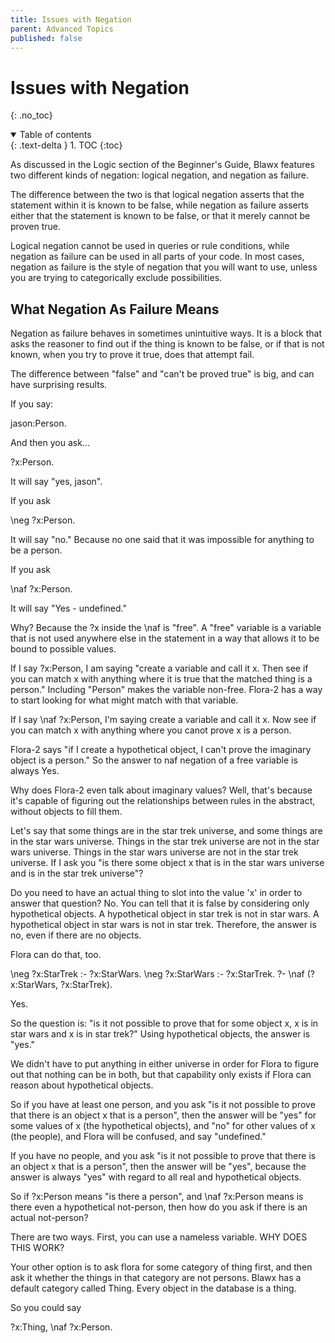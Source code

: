 ```yaml
---
title: Issues with Negation
parent: Advanced Topics
published: false
---
```

# Issues with Negation
{: .no_toc}

<details open markdown="block">
  <summary>
    Table of contents
  </summary>
  {: .text-delta }
1. TOC
{:toc}
</details>

As discussed in the Logic section of the Beginner's Guide, Blawx features two different kinds of negation: logical negation, and negation as failure.

The difference between the two is that logical negation asserts that the statement within it is known to be false, while negation as failure asserts either that the statement is known to be false, or that it merely cannot be proven true.

Logical negation cannot be used in queries or rule conditions, while negation as failure can be used in all parts of your code. In most cases, negation as failure is the style of negation that you will want to use, unless you are trying to categorically exclude possibilities.

## What Negation As Failure Means

Negation as failure behaves in sometimes unintuitive ways. It is a block that asks the reasoner to find out if the thing is known to be false, or if that is not known, when you try to prove it true, does that attempt fail.

The difference between "false" and "can't be proved true" is big, and can have surprising results.

If you say:

jason:Person.

And then you ask...

?x:Person.

It will say "yes, jason".

If you ask

\neg ?x:Person.

It will say "no." Because no one said that it was impossible for anything to be a person.

If you ask

\naf ?x:Person.

It will say "Yes - undefined."

Why? Because the ?x inside the \naf is "free". A "free" variable is a variable that is not used anywhere else
in the statement in a way that allows it to be bound to possible values.

If I say ?x:Person, I am saying "create a variable and call it x. Then see if you can match x with anything where it is true that the matched thing is a person." Including "Person" makes the variable non-free. Flora-2 has a way to
start looking for what might match with that variable.

If I say \naf ?x:Person, I'm saying create a variable and call it x. Now see if you can match x with anything where you canot prove x is a person.

Flora-2 says "if I create a hypothetical object, I can't prove the imaginary object is a person." So the answer to
naf negation of a free variable is always Yes. 

Why does Flora-2 even talk about imaginary values? Well, that's because it's capable of figuring out the relationships between rules in the abstract, without objects to fill them.

Let's say that some things are in the star trek universe, and some things are in the star wars universe. Things in the star trek universe are not in the star wars universe. Things in the star wars universe are not in the star trek universe. If I ask you "is there some object x that is in the star wars universe and is in the star trek universe"?

Do you need to have an actual thing to slot into the value 'x' in order to answer that question? No. You can tell that it is false by considering only hypothetical objects. A hypothetical object in star trek is not in star wars. A hypothetical object in star wars is not in star trek. Therefore, the answer is no, even if there are no objects.

Flora can do that, too.

\neg ?x:StarTrek :- ?x:StarWars.
\neg ?x:StarWars :- ?x:StarTrek.
?- \naf (?x:StarWars, ?x:StarTrek).

Yes.

So the question is: "is it not possible to prove that for some object x, x is in star wars and x is in star trek?"
Using hypothetical objects, the answer is "yes."

We didn't have to put anything in either universe in order for Flora to figure out that nothing can be in both, but
that capability only exists if Flora can reason about hypothetical objects.

So if you have at least one person, and you ask "is it not possible to prove that there is an object x that is a person", then
the answer will be "yes" for some values of x (the hypothetical objects), and "no" for other values of x (the people),
and Flora will be confused, and say "undefined."

If you have no people, and you ask "is it not possible to prove that there is an object x that is a person", then
the answer will be "yes", because the answer is always "yes" with regard to all real and hypothetical objects.

So if ?x:Person means "is there a person", and \naf ?x:Person means is there even a hypothetical not-person, then how do you ask if there is an actual not-person?

There are two ways. First, you can use a nameless variable. WHY DOES THIS WORK?

Your other option is to ask flora for some category of thing first, and then ask it whether the things in that category are not persons. Blawx has a default category called Thing. Every object in the database is a thing.

So you could say

?x:Thing, \naf ?x:Person.